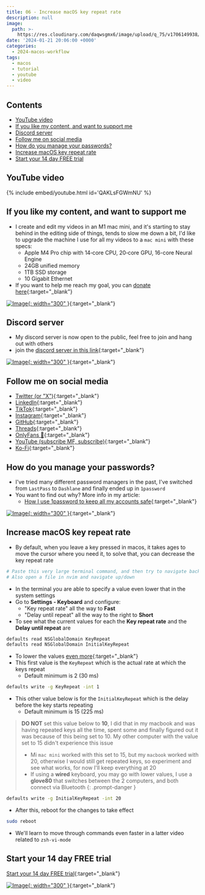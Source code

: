 ```yaml
---
title: 06 - Increase macOS key repeat rate
description: null
image:
  path: >-
    https://res.cloudinary.com/daqwsgmx6/image/upload/q_75/v1706149938/youtube/2024-macos-workflow/06-keyrepeat-rate.avif
date: '2024-01-21 20:06:00 +0000'
categories:
  - 2024-macos-workflow
tags:
  - macos
  - tutorial
  - youtube
  - video
---
```

## Contents

<!-- toc -->

- [YouTube video](#youtube-video)
- [If you like my content, and want to support me](#if-you-like-my-content-and-want-to-support-me)
- [Discord server](#discord-server)
- [Follow me on social media](#follow-me-on-social-media)
- [How do you manage your passwords?](#how-do-you-manage-your-passwords)
- [Increase macOS key repeat rate](#increase-macos-key-repeat-rate)
- [Start your 14 day FREE trial](#start-your-14-day-free-trial)

<!-- tocstop -->

## YouTube video

{% include embed/youtube.html id='QAKLsFGWmNU' %}

## If you like my content, and want to support me

- I create and edit my videos in an M1 mac mini, and it's starting to stay
  behind in the editing side of things, tends to slow me down a bit, I'd like to
  upgrade the machine I use for all my videos to a `mac mini` with these specs:
  - Apple M4 Pro chip with 14‑core CPU, 20‑core GPU, 16-core Neural Engine
  - 24GB unified memory
  - 1TB SSD storage
  - 10 Gigabit Ethernet
- If you want to help me reach my goal, you can
  [donate here](https://ko-fi.com/linkarzu/goal?g=6){:target="\_blank"}

[![Image](../../assets/img/imgs/250103-ko-fi-donate.avif){: width="300" }](https://ko-fi.com/linkarzu/goal?g=6){:target="\_blank"}

## Discord server

- My discord server is now open to the public, feel free to join and hang out
  with others
- join the
  [discord server in this link](https://discord.gg/NgqMgwwtMH){:target="\_blank"}

[![Image](./../../assets/img/imgs/250210-discord-free.avif){: width="300" }](https://discord.gg/NgqMgwwtMH){:target="\_blank"}

## Follow me on social media

- [Twitter (or "X")](https://x.com/link_arzu){:target="\_blank"}
- [LinkedIn](https://www.linkedin.com/in/christianarzu){:target="\_blank"}
- [TikTok](https://www.tiktok.com/@linkarzu){:target="\_blank"}
- [Instagram](https://www.instagram.com/link_arzu){:target="\_blank"}
- [GitHub](https://github.com/linkarzu){:target="\_blank"}
- [Threads](https://www.threads.net/@link_arzu){:target="\_blank"}
- [OnlyFans 🍆](https://linkarzu.com/assets/img/imgs/250126-whyugae.avif){:target="\_blank"}
- [YouTube (subscribe MF, subscribe)](https://www.youtube.com/@linkarzu){:target="\_blank"}
- [Ko-Fi](https://ko-fi.com/linkarzu/goal?g=6){:target="\_blank"}

## How do you manage your passwords?

- I've tried many different password managers in the past, I've switched from
  `LastPass` to `Dashlane` and finally ended up in `1password`
- You want to find out why? More info in my article:
  - [How I use 1password to keep all my accounts safe](https://linkarzu.com/posts/1password/1password/){:target="\_blank"}

[![Image](../../assets/img/imgs/250124-1password-banner.avif){: width="300" }](https://www.dpbolvw.net/click-101327218-15917064){:target="\_blank"}

## Increase macOS key repeat rate

- By default, when you leave a key pressed in macos, it takes ages to move the
  cursor where you need it, to solve that, you can decrease the key repeat rate

```bash
# Paste this very large terminal command, and then try to navigate back and forth, it will waaaaaaaaaaaaaaaaaaaaaaaaaaaaaaay too slow
# Also open a file in nvim and navigate up/down
```

- In the terminal you are able to specify a value even lower that in the system
  settings
- Go to **Settings - Keyboard** and configure:
  - "Key repeat rate" all the way to **Fast**
  - "Delay until repeat" all the way to the right to **Short**
- To see what the current values for each the **Key repeat rate** and the
  **Delay until repeat** are

```bash
defaults read NSGlobalDomain KeyRepeat
defaults read NSGlobalDomain InitialKeyRepeat
```

- To lower the values
  [even more](https://gist.github.com/hofmannsven/ff21749b0e6afc50da458bebbd9989c5){:target="\_blank"}
- This first value is the `KeyRepeat` which is the actual rate at which the keys
  repeat
  - Default minimum is 2 (30 ms)

```bash
defaults write -g KeyRepeat -int 1
```

- This other value below is for the `InitialKeyRepeat` which is the delay before
  the key starts repeating
  - Default minimum is 15 (225 ms)

<!-- markdownlint-disable -->
<!-- prettier-ignore-start -->
 
<!-- tip=green, info=blue, warning=yellow, danger=red -->
 
> **DO NOT** set this value below to **10**, I did that in my macbook and was 
> having repeated keys all the time, spent some and finally figured out it was 
> because of this being set to 10. My other computer with the value set to 15
> didn't experience this issue
> - Mi `mac mini` worked with this set to 15, but my `macbook` worked with 20,
>   otherwise I would still get repeated keys, so experiment and see what works,
>   for now I'll keep everything at 20
> - If using a **wired** keyboard, you may go with lower values, I use a **glove80**
>   that switches between the 2 computers, and both connect via Bluetooth
{: .prompt-danger }
 
<!-- prettier-ignore-end -->
<!-- markdownlint-restore -->

```bash
defaults write -g InitialKeyRepeat -int 20
```

- After this, reboot for the changes to take effect

```bash
sudo reboot
```

- We'll learn to move through commands even faster in a latter video related to
  `zsh-vi-mode`

## Start your 14 day FREE trial

[Start your 14 day FREE trial](https://www.dpbolvw.net/click-101327218-15917064){:target="\_blank"}

[![Image](../../assets/img/imgs/250124-1password-banner-bottom.avif){: width="300" }](https://www.dpbolvw.net/click-101327218-15917064){:target="\_blank"}

